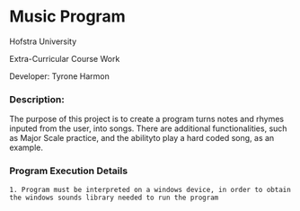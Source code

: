 # Music Program 
Hofstra University 

Extra-Curricular Course Work

Developer: 
Tyrone Harmon 

### Description: 

The purpose of this project is to create a program turns notes and rhymes inputed from the user, into songs. 
There are additional functionalities, such as Major Scale practice, and the abilityto play a hard coded song, as an example.


### Program Execution Details 
```
1. Program must be interpreted on a windows device, in order to obtain the windows sounds library needed to run the program
```
